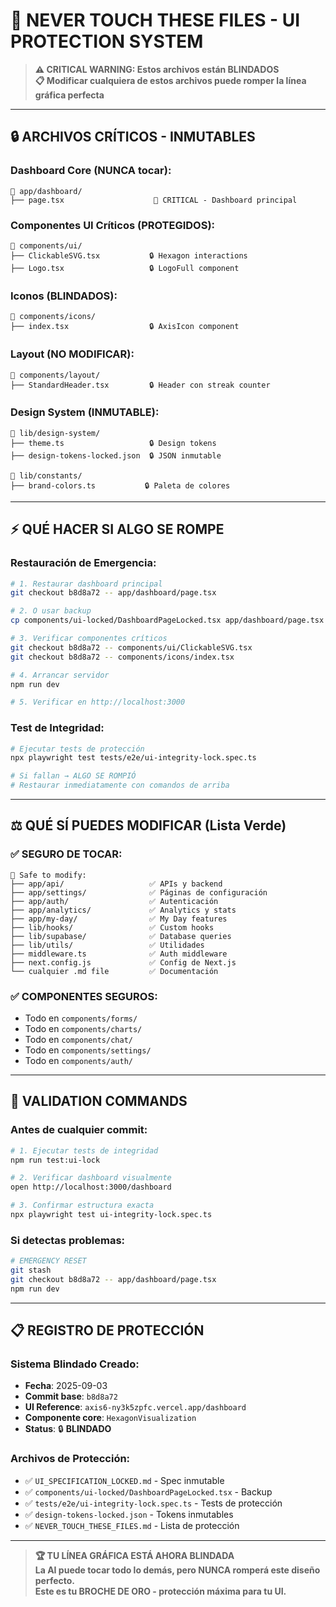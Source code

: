 # 🚨 NEVER TOUCH THESE FILES - UI PROTECTION SYSTEM

> **⚠️ CRITICAL WARNING: Estos archivos están BLINDADOS**  
> **📋 Modificar cualquiera de estos archivos puede romper la línea gráfica perfecta**

---

## 🔒 ARCHIVOS CRÍTICOS - INMUTABLES

### **Dashboard Core (NUNCA tocar):**
```
📁 app/dashboard/
├── page.tsx                    🚨 CRITICAL - Dashboard principal
```

### **Componentes UI Críticos (PROTEGIDOS):**
```
📁 components/ui/
├── ClickableSVG.tsx           🔒 Hexagon interactions
├── Logo.tsx                   🔒 LogoFull component
```

### **Iconos (BLINDADOS):**
```
📁 components/icons/
├── index.tsx                  🔒 AxisIcon component
```

### **Layout (NO MODIFICAR):**
```
📁 components/layout/
├── StandardHeader.tsx         🔒 Header con streak counter
```

### **Design System (INMUTABLE):**
```
📁 lib/design-system/
├── theme.ts                   🔒 Design tokens
├── design-tokens-locked.json  🔒 JSON inmutable

📁 lib/constants/
├── brand-colors.ts           🔒 Paleta de colores
```

---

## ⚡ QUÉ HACER SI ALGO SE ROMPE

### **Restauración de Emergencia:**
```bash
# 1. Restaurar dashboard principal
git checkout b8d8a72 -- app/dashboard/page.tsx

# 2. O usar backup
cp components/ui-locked/DashboardPageLocked.tsx app/dashboard/page.tsx

# 3. Verificar componentes críticos
git checkout b8d8a72 -- components/ui/ClickableSVG.tsx
git checkout b8d8a72 -- components/icons/index.tsx

# 4. Arrancar servidor
npm run dev

# 5. Verificar en http://localhost:3000
```

### **Test de Integridad:**
```bash
# Ejecutar tests de protección
npx playwright test tests/e2e/ui-integrity-lock.spec.ts

# Si fallan → ALGO SE ROMPIÓ
# Restaurar inmediatamente con comandos de arriba
```

---

## ⚖️ QUÉ SÍ PUEDES MODIFICAR (Lista Verde)

### **✅ SEGURO DE TOCAR:**
```
📁 Safe to modify:
├── app/api/                   ✅ APIs y backend
├── app/settings/              ✅ Páginas de configuración  
├── app/auth/                  ✅ Autenticación
├── app/analytics/             ✅ Analytics y stats
├── app/my-day/                ✅ My Day features
├── lib/hooks/                 ✅ Custom hooks
├── lib/supabase/              ✅ Database queries
├── lib/utils/                 ✅ Utilidades
├── middleware.ts              ✅ Auth middleware
├── next.config.js             ✅ Config de Next.js
└── cualquier .md file         ✅ Documentación
```

### **✅ COMPONENTES SEGUROS:**
- Todo en `components/forms/`
- Todo en `components/charts/`  
- Todo en `components/chat/`
- Todo en `components/settings/`
- Todo en `components/auth/`

---

## 🧪 VALIDATION COMMANDS

### **Antes de cualquier commit:**
```bash
# 1. Ejecutar tests de integridad
npm run test:ui-lock

# 2. Verificar dashboard visualmente
open http://localhost:3000/dashboard

# 3. Confirmar estructura exacta
npx playwright test ui-integrity-lock.spec.ts
```

### **Si detectas problemas:**
```bash
# EMERGENCY RESET
git stash
git checkout b8d8a72 -- app/dashboard/page.tsx
npm run dev
```

---

## 📋 REGISTRO DE PROTECCIÓN

### **Sistema Blindado Creado:**
- **Fecha**: 2025-09-03
- **Commit base**: `b8d8a72` 
- **UI Reference**: `axis6-ny3k5zpfc.vercel.app/dashboard`
- **Componente core**: `HexagonVisualization`
- **Status**: 🔒 **BLINDADO**

### **Archivos de Protección:**
- ✅ `UI_SPECIFICATION_LOCKED.md` - Spec inmutable
- ✅ `components/ui-locked/DashboardPageLocked.tsx` - Backup
- ✅ `tests/e2e/ui-integrity-lock.spec.ts` - Tests de protección  
- ✅ `design-tokens-locked.json` - Tokens inmutables
- ✅ `NEVER_TOUCH_THESE_FILES.md` - Lista de protección

---

> **🏆 TU LÍNEA GRÁFICA ESTÁ AHORA BLINDADA**  
> **La AI puede tocar todo lo demás, pero NUNCA romperá este diseño perfecto.**  
> **Este es tu BROCHE DE ORO - protección máxima para tu UI.**